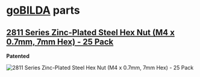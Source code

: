 # [goBILDA](https://www.gobilda.com/) parts
## [2811 Series Zinc-Plated Steel Hex Nut (M4 x 0.7mm, 7mm Hex) - 25 Pack](https://www.gobilda.com/2811-series-zinc-plated-steel-hex-nut-m4-x-0-7mm-7mm-hex-25-pack/)

**Patented**

<img alt='2811 Series Zinc-Plated Steel Hex Nut (M4 x 0.7mm, 7mm Hex) - 25 Pack' src='../../../generated_files/parts/gobilda/hardware-nut-m4-0.7mm.svg'/>
